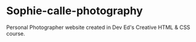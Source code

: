 # Sophie-calle-photography

Personal Photographer website created in Dev Ed's Creative HTML & CSS course.
